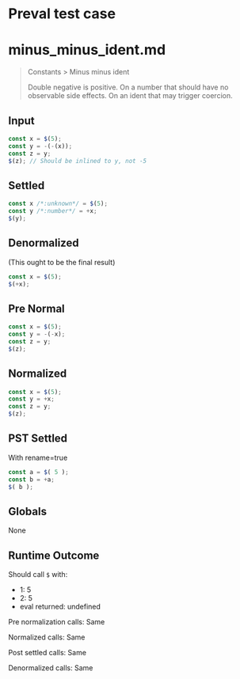 # Preval test case

# minus_minus_ident.md

> Constants > Minus minus ident
>
> Double negative is positive. On a number that should have no observable side effects. On an ident that may trigger coercion.

## Input

`````js filename=intro
const x = $(5);
const y = -(-(x));
const z = y;
$(z); // Should be inlined to y, not -5
`````

## Settled


`````js filename=intro
const x /*:unknown*/ = $(5);
const y /*:number*/ = +x;
$(y);
`````

## Denormalized
(This ought to be the final result)

`````js filename=intro
const x = $(5);
$(+x);
`````

## Pre Normal


`````js filename=intro
const x = $(5);
const y = -(-x);
const z = y;
$(z);
`````

## Normalized


`````js filename=intro
const x = $(5);
const y = +x;
const z = y;
$(z);
`````

## PST Settled
With rename=true

`````js filename=intro
const a = $( 5 );
const b = +a;
$( b );
`````

## Globals

None

## Runtime Outcome

Should call `$` with:
 - 1: 5
 - 2: 5
 - eval returned: undefined

Pre normalization calls: Same

Normalized calls: Same

Post settled calls: Same

Denormalized calls: Same

